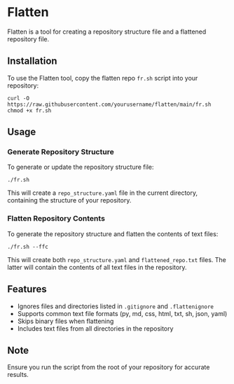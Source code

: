 # Flatten

Flatten is a tool for creating a repository structure file and a flattened repository file.

## Installation

To use the Flatten tool, copy the flatten repo `fr.sh` script into your repository:

```
curl -O https://raw.githubusercontent.com/yourusername/flatten/main/fr.sh
chmod +x fr.sh
```

## Usage

### Generate Repository Structure

To generate or update the repository structure file:

```
./fr.sh
```

This will create a `repo_structure.yaml` file in the current directory, containing the structure of your repository.

### Flatten Repository Contents

To generate the repository structure and flatten the contents of text files:

```
./fr.sh --ffc
```

This will create both `repo_structure.yaml` and `flattened_repo.txt` files. The latter will contain the contents of all text files in the repository.

## Features

- Ignores files and directories listed in `.gitignore` and `.flattenignore`
- Supports common text file formats (py, md, css, html, txt, sh, json, yaml)
- Skips binary files when flattening
- Includes text files from all directories in the repository

## Note

Ensure you run the script from the root of your repository for accurate results.